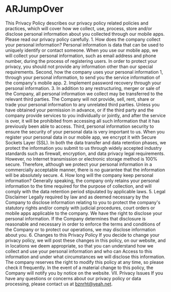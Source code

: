 # ARJumpOver
This Privacy Policy describes our privacy policy related policies and practices, which will cover how we collect, use, process, store and/or disclose personal information about you collected through our mobile apps. Please read our privacy policy carefully.  1. How does the company collect your personal information? Personal information is data that can be used to uniquely identify or contact someone. When you use our mobile app, we will collect your personal information, such as email address and phone number, during the process of registering users. In order to protect your privacy, you should not provide any information other than our special requirements.  Second, how the company uses your personal information 1, through your personal information, to send you the service information of the company's mobile app. 2. Implement password recovery through your personal information. 3. In addition to any restructuring, merger or sale of the Company, all personal information we collect may be transferred to the relevant third parties. The Company will not provide, sell, rent, share or trade your personal information to any unrelated third parties. Unless you have obtained your permission in advance, or if the third party and the company provide services to you individually or jointly, and after the service is over, it will be prohibited from accessing all such information that it has previously been able to access.  Third, personal information security to ensure the security of your personal data is very important to us. When you register your personal data in our mobile app, we encrypt it with Secure Sockets Layer (SSL). In both the data transfer and data retention phases, we protect the information you submit to us through widely accepted industry standards such as firewall, encryption, and data privacy legal requirements. However, no Internet transmission or electronic storage method is 100% secure. Therefore, although we protect your personal information in a commercially acceptable manner, there is no guarantee that the information will be absolutely secure. 4. How long will the company keep personal information? Generally speaking, the company only retains your personal information to the time required for the purpose of collection, and will comply with the data retention period stipulated by applicable laws.  5. Legal Disclaimer Legally required by law and as deemed necessary by the Company to disclose information relating to you to protect the company's statutory rights and/or comply with judicial procedures, court orders or mobile apps applicable to the company. We have the right to disclose your personal information. If the Company determines that disclosure is reasonable and necessary in order to enforce the terms and conditions of the Company or to protect our operations, we may disclose information about you.  6. Changes to this Privacy Policy If you decide to change your privacy policy, we will post these changes in this policy, on our website, and in locations we deem appropriate, so that you can understand how we collect and use your personal information and who can Access to this information and under what circumstances we will disclose this information. The company reserves the right to modify this policy at any time, so please check it frequently. In the event of a material change to this policy, the Company will notify you by notice on the website.  VII. Privacy Issues If you have any questions or concerns about our privacy policy or data processing, please contact us at bznrht@yeah.net.
